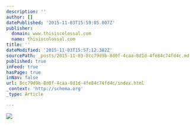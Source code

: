 ```yaml
---
description: ''
author: []
datePublished: '2015-11-03T15:59:05.007Z'
publisher:
  domain: www.thisiscolossal.com
  name: thisiscolossal.com
title: ''
dateModified: '2015-11-03T15:57:12.382Z'
sourcePath: _posts/2015-11-03-8cc79d9b-8d0f-4caa-8d1d-4fe84c74fd4c.md
published: true
inFeed: true
hasPage: true
inNav: false
url: 8cc79d9b-8d0f-4caa-8d1d-4fe84c74fd4c/index.html
_context: 'http://schema.org'
_type: Article

---
```

![](http://www.thisiscolossal.com/wp-content/uploads/2015/11/semenov-12.jpg)